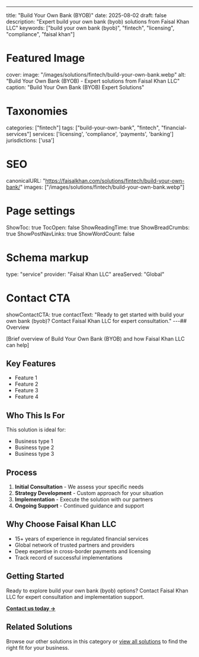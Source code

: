 ---
title: "Build Your Own Bank (BYOB)"
date: 2025-08-02
draft: false
description: "Expert build your own bank (byob) solutions from Faisal Khan LLC"
keywords: ["build your own bank (byob)", "fintech", "licensing", "compliance", "faisal khan"]

# Featured Image
cover:
    image: "/images/solutions/fintech/build-your-own-bank.webp"
    alt: "Build Your Own Bank (BYOB) - Expert solutions from Faisal Khan LLC"
    caption: "Build Your Own Bank (BYOB) Expert Solutions"

# Taxonomies
categories: ["fintech"]
tags: ["build-your-own-bank", "fintech", "financial-services"]
services: ['licensing', 'compliance', 'payments', 'banking']
jurisdictions: ['usa']

# SEO
canonicalURL: "https://faisalkhan.com/solutions/fintech/build-your-own-bank/"
images: ["/images/solutions/fintech/build-your-own-bank.webp"]

# Page settings
ShowToc: true
TocOpen: false
ShowReadingTime: true
ShowBreadCrumbs: true
ShowPostNavLinks: true
ShowWordCount: false

# Schema markup
type: "service"
provider: "Faisal Khan LLC"
areaServed: "Global"

# Contact CTA
showContactCTA: true
contactText: "Ready to get started with build your own bank (byob)? Contact Faisal Khan LLC for expert consultation."
---## Overview

[Brief overview of Build Your Own Bank (BYOB) and how Faisal Khan LLC can help]

## Key Features

- Feature 1
- Feature 2  
- Feature 3
- Feature 4

## Who This Is For

This solution is ideal for:

- Business type 1
- Business type 2
- Business type 3

## Process

1. **Initial Consultation** - We assess your specific needs
2. **Strategy Development** - Custom approach for your situation  
3. **Implementation** - Execute the solution with our partners
4. **Ongoing Support** - Continued guidance and support

## Why Choose Faisal Khan LLC

- 15+ years of experience in regulated financial services
- Global network of trusted partners and providers
- Deep expertise in cross-border payments and licensing
- Track record of successful implementations

## Getting Started

Ready to explore build your own bank (byob) options? Contact Faisal Khan LLC for expert consultation and implementation support.

**[Contact us today →](mailto:contact@faisalkhan.com)**

## Related Solutions

Browse our other solutions in this category or [view all solutions](/solutions/) to find the right fit for your business.
